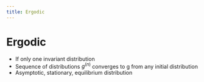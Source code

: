 ```yaml
---
title: Ergodic
---
```


# Ergodic
- If only one invariant distribution
- Sequence of distributions $g^{(n)}$ converges to g from any initial distribution
- Asymptotic, stationary, equilibrium distribution
